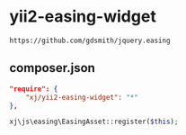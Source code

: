 # yii2-easing-widget
```
https://github.com/gdsmith/jquery.easing
```

composer.json
-----
```json
"require": {
    "xj/yii2-easing-widget": "*"
},
```

```php
xj\js\easing\EasingAsset::register($this);
```
